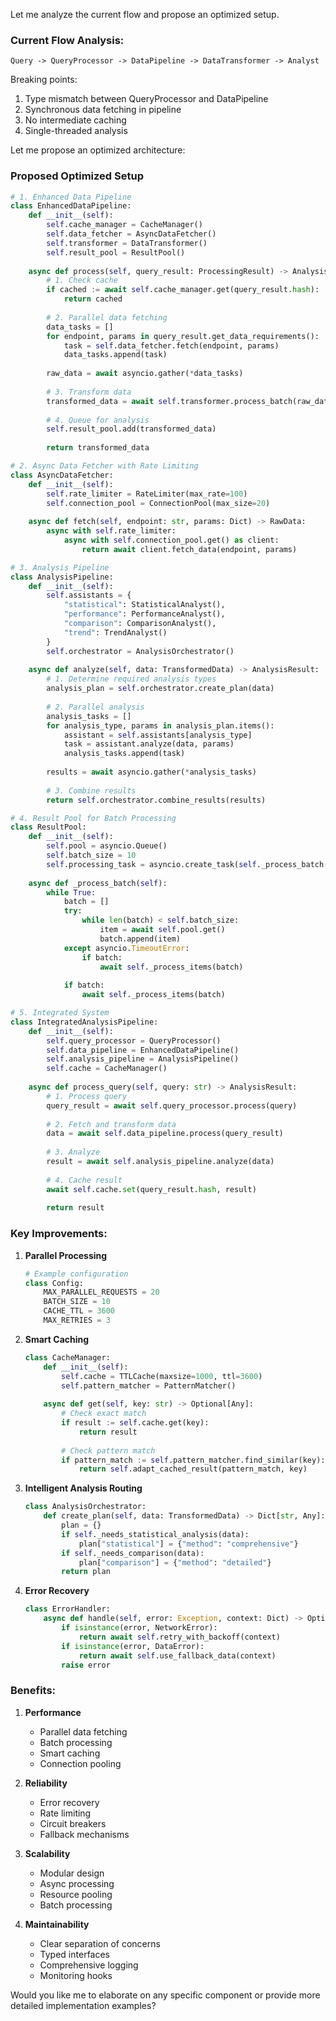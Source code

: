 Let me analyze the current flow and propose an optimized setup.

### Current Flow Analysis:
```mermaid
Query -> QueryProcessor -> DataPipeline -> DataTransformer -> Analyst
```

Breaking points:
1. Type mismatch between QueryProcessor and DataPipeline
2. Synchronous data fetching in pipeline
3. No intermediate caching
4. Single-threaded analysis

Let me propose an optimized architecture:

### Proposed Optimized Setup

```python
# 1. Enhanced Data Pipeline
class EnhancedDataPipeline:
    def __init__(self):
        self.cache_manager = CacheManager()
        self.data_fetcher = AsyncDataFetcher()
        self.transformer = DataTransformer()
        self.result_pool = ResultPool()
    
    async def process(self, query_result: ProcessingResult) -> AnalysisResult:
        # 1. Check cache
        if cached := await self.cache_manager.get(query_result.hash):
            return cached
        
        # 2. Parallel data fetching
        data_tasks = []
        for endpoint, params in query_result.get_data_requirements():
            task = self.data_fetcher.fetch(endpoint, params)
            data_tasks.append(task)
        
        raw_data = await asyncio.gather(*data_tasks)
        
        # 3. Transform data
        transformed_data = await self.transformer.process_batch(raw_data)
        
        # 4. Queue for analysis
        self.result_pool.add(transformed_data)
        
        return transformed_data

# 2. Async Data Fetcher with Rate Limiting
class AsyncDataFetcher:
    def __init__(self):
        self.rate_limiter = RateLimiter(max_rate=100)
        self.connection_pool = ConnectionPool(max_size=20)
    
    async def fetch(self, endpoint: str, params: Dict) -> RawData:
        async with self.rate_limiter:
            async with self.connection_pool.get() as client:
                return await client.fetch_data(endpoint, params)

# 3. Analysis Pipeline
class AnalysisPipeline:
    def __init__(self):
        self.assistants = {
            "statistical": StatisticalAnalyst(),
            "performance": PerformanceAnalyst(),
            "comparison": ComparisonAnalyst(),
            "trend": TrendAnalyst()
        }
        self.orchestrator = AnalysisOrchestrator()
    
    async def analyze(self, data: TransformedData) -> AnalysisResult:
        # 1. Determine required analysis types
        analysis_plan = self.orchestrator.create_plan(data)
        
        # 2. Parallel analysis
        analysis_tasks = []
        for analysis_type, params in analysis_plan.items():
            assistant = self.assistants[analysis_type]
            task = assistant.analyze(data, params)
            analysis_tasks.append(task)
        
        results = await asyncio.gather(*analysis_tasks)
        
        # 3. Combine results
        return self.orchestrator.combine_results(results)

# 4. Result Pool for Batch Processing
class ResultPool:
    def __init__(self):
        self.pool = asyncio.Queue()
        self.batch_size = 10
        self.processing_task = asyncio.create_task(self._process_batch())
    
    async def _process_batch(self):
        while True:
            batch = []
            try:
                while len(batch) < self.batch_size:
                    item = await self.pool.get()
                    batch.append(item)
            except asyncio.TimeoutError:
                if batch:
                    await self._process_items(batch)
            
            if batch:
                await self._process_items(batch)

# 5. Integrated System
class IntegratedAnalysisPipeline:
    def __init__(self):
        self.query_processor = QueryProcessor()
        self.data_pipeline = EnhancedDataPipeline()
        self.analysis_pipeline = AnalysisPipeline()
        self.cache = CacheManager()
    
    async def process_query(self, query: str) -> AnalysisResult:
        # 1. Process query
        query_result = await self.query_processor.process(query)
        
        # 2. Fetch and transform data
        data = await self.data_pipeline.process(query_result)
        
        # 3. Analyze
        result = await self.analysis_pipeline.analyze(data)
        
        # 4. Cache result
        await self.cache.set(query_result.hash, result)
        
        return result
```

### Key Improvements:

1. **Parallel Processing**
   ```python
   # Example configuration
   class Config:
       MAX_PARALLEL_REQUESTS = 20
       BATCH_SIZE = 10
       CACHE_TTL = 3600
       MAX_RETRIES = 3
   ```

2. **Smart Caching**
   ```python
   class CacheManager:
       def __init__(self):
           self.cache = TTLCache(maxsize=1000, ttl=3600)
           self.pattern_matcher = PatternMatcher()
       
       async def get(self, key: str) -> Optional[Any]:
           # Check exact match
           if result := self.cache.get(key):
               return result
           
           # Check pattern match
           if pattern_match := self.pattern_matcher.find_similar(key):
               return self.adapt_cached_result(pattern_match, key)
   ```

3. **Intelligent Analysis Routing**
   ```python
   class AnalysisOrchestrator:
       def create_plan(self, data: TransformedData) -> Dict[str, Any]:
           plan = {}
           if self._needs_statistical_analysis(data):
               plan["statistical"] = {"method": "comprehensive"}
           if self._needs_comparison(data):
               plan["comparison"] = {"method": "detailed"}
           return plan
   ```

4. **Error Recovery**
   ```python
   class ErrorHandler:
       async def handle(self, error: Exception, context: Dict) -> Optional[Result]:
           if isinstance(error, NetworkError):
               return await self.retry_with_backoff(context)
           if isinstance(error, DataError):
               return await self.use_fallback_data(context)
           raise error
   ```

### Benefits:

1. **Performance**
   - Parallel data fetching
   - Batch processing
   - Smart caching
   - Connection pooling

2. **Reliability**
   - Error recovery
   - Rate limiting
   - Circuit breakers
   - Fallback mechanisms

3. **Scalability**
   - Modular design
   - Async processing
   - Resource pooling
   - Batch processing

4. **Maintainability**
   - Clear separation of concerns
   - Typed interfaces
   - Comprehensive logging
   - Monitoring hooks

Would you like me to elaborate on any specific component or provide more detailed implementation examples?
